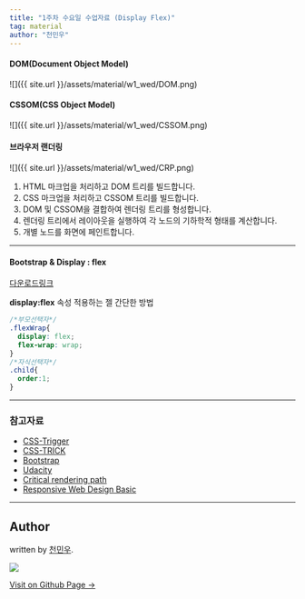 ```yaml
---
title: "1주차 수요일 수업자료 (Display Flex)"
tag: material
author: "천민우"
---
```

#### DOM(Document Object Model)
![]({{ site.url }}/assets/material/w1_wed/DOM.png)

#### CSSOM(CSS Object Model)
![]({{ site.url }}/assets/material/w1_wed/CSSOM.png)

#### 브라우저 랜더링
![]({{ site.url }}/assets/material/w1_wed/CRP.png)

1. HTML 마크업을 처리하고 DOM 트리를 빌드합니다.
2. CSS 마크업을 처리하고 CSSOM 트리를 빌드합니다.
3. DOM 및 CSSOM을 결합하여 렌더링 트리를 형성합니다.
4. 렌더링 트리에서 레이아웃을 실행하여 각 노드의 기하학적 형태를 계산합니다.
5. 개별 노드를 화면에 페인트합니다.

---

#### Bootstrap & Display : flex

[다운로드링크](https://github.com/likelionkonkuk/w1_web_material)

**display:flex** 속성 적용하는 젤 간단한 방법
```css
/*부모선택자*/
.flexWrap{
  display: flex; 
  flex-wrap: wrap;
}
/*자식선택자*/
.child{
  order:1;
}
```



---

### 참고자료
- [CSS-Trigger](https://csstriggers.com)
- [CSS-TRICK](https://css-tricks.com/snippets/css/a-guide-to-flexbox/)
- [Bootstrap](http://getbootstrap.com/)
- [Udacity](https://www.youtube.com/watch?v=Buz0kFWQWjw)
- [Critical rendering path](https://developers.google.com/web/fundamentals/performance/critical-rendering-path/render-tree-construction)
- [Responsive Web Design Basic](https://developers.google.com/web/fundamentals/design-and-ui/responsive/)


---

## Author

written by [천민우](https://project42da.github.io).

![](https://avatars.githubusercontent.com/project42da?v=2&s=100)

<a href="https://project42da.github.io" target="_blank" class="btn btn-black"><i class="fa fa-github fa-lg"></i> Visit on Github Page &rarr;</a>
